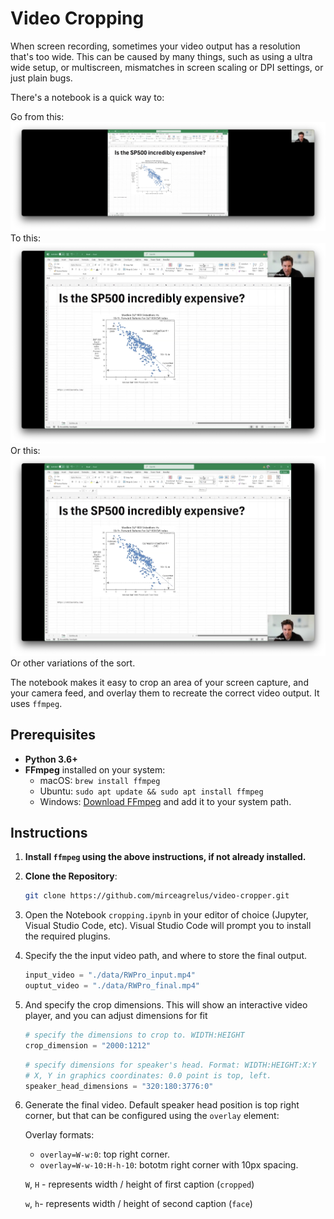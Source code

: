 # Video Cropping

When screen recording, sometimes your video output has a resolution that's too wide. This can be caused by many things, such as using a ultra wide setup, or multiscreen, mismatches in screen scaling or DPI settings, or just plain bugs.

There's a notebook is a quick way to:

Go from this:
![](./images/image1_original.png)
To this:
![](./images/image2.png)
Or this:
![](./images/image3.png)
Or other variations of the sort.

The notebook makes it easy to crop an area of your screen capture, and your camera feed, and overlay them to recreate the correct video output. It uses `ffmpeg`.

## Prerequisites

- **Python 3.6+**
- **FFmpeg** installed on your system:
  - macOS: `brew install ffmpeg`
  - Ubuntu: `sudo apt update && sudo apt install ffmpeg`
  - Windows: [Download FFmpeg](https://ffmpeg.org/download.html) and add it to your system path.

## Instructions

1. **Install `ffmpeg` using the above instructions, if not already installed.**
2. **Clone the Repository**:
   ```bash
   git clone https://github.com/mirceagrelus/video-cropper.git
3. Open the Notebook `cropping.ipynb` in your editor of choice (Jupyter, Visual Studio Code, etc). Visual Studio Code will prompt you to install the required plugins.

4. Specify the the input video path, and where to store the final output.
    ```python
    input_video = "./data/RWPro_input.mp4"
    ouptut_video = "./data/RWPro_final.mp4"
    ```
5. And specify the crop dimensions. This will show an interactive video player, and you can adjust dimensions for fit
    ```python
    # specify the dimensions to crop to. WIDTH:HEIGHT
    crop_dimension = "2000:1212"
    ```
    ```python
    # specify dimensions for speaker's head. Format: WIDTH:HEIGHT:X:Y
    # X, Y in graphics coordinates: 0.0 point is top, left.
    speaker_head_dimensions = "320:180:3776:0"
    ```
6. Generate the final video. Default speaker head position is top right corner, but that can be configured using the `overlay` element:
    
    Overlay formats:
    - `overlay=W-w:0`: top right corner.
    - `overlay=W-w-10:H-h-10`: bototm right corner with 10px spacing.

    `W`, `H` - represents width / height of first caption (`cropped`)

    `w`, `h`- represents width / height of second caption (`face`)
